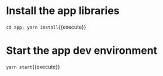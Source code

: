 # Install the app libraries

`cd app; yarn install`{{execute}}

# Start the app dev environment

`yarn start`{{execute}}
